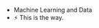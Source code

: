 -  Machine Learning and Data
- ⚡ This is the way.

<!---
Kigoni/Kigoni is a ✨ special ✨ repository because its `README.md` (this file) appears on your GitHub profile.
You can click the Preview link to take a look at your changes.
--->
